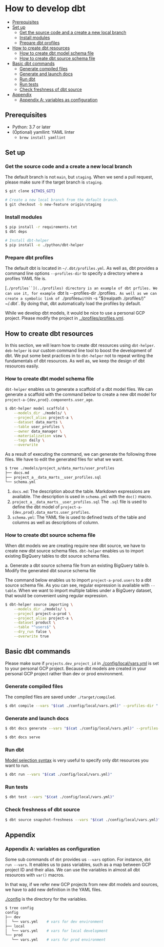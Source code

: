 # How to develop dbt

<!-- START doctoc generated TOC please keep comment here to allow auto update -->
<!-- DON'T EDIT THIS SECTION, INSTEAD RE-RUN doctoc TO UPDATE -->

- [Prerequisites](#prerequisites)
- [Set up](#set-up)
  - [Get the source code and a create a new local branch](#get-the-source-code-and-a-create-a-new-local-branch)
  - [Install modules](#install-modules)
  - [Prepare dbt profiles](#prepare-dbt-profiles)
- [How to create dbt resources](#how-to-create-dbt-resources)
  - [How to create dbt model schema file](#how-to-create-dbt-model-schema-file)
  - [How to create dbt source schema file](#how-to-create-dbt-source-schema-file)
- [Basic dbt commands](#basic-dbt-commands)
  - [Generate compiled files](#generate-compiled-files)
  - [Generate and launch docs](#generate-and-launch-docs)
  - [Run dbt](#run-dbt)
  - [Run tests](#run-tests)
  - [Check freshness of dbt source](#check-freshness-of-dbt-source)
- [Appendix](#appendix)
  - [Appendix A: variables as configuration](#appendix-a-variables-as-configuration)

<!-- END doctoc generated TOC please keep comment here to allow auto update -->


## Prerequisites
- Python: 3.7 or later
- (Optional) yamllint: YAML linter
    - `brew install yamllint`

## Set up

### Get the source code and a create a new local branch
The default branch is not `main`, but `staging`.
When we send a pull request, please make sure if the target branch is `staging`.
```bash
$ git clone ${THIS_GIT}

# Create a new local branch from the default branch.
$ git checkout -b new-feature origin/staging
```

### Install modules
```bash
$ pip install -r requirements.txt
$ dbt deps

# Install dbt-helper
$ pip install -e ./python/dbt-helper
```

### Prepare dbt profiles
The default dbt is located in `~/.dbt/profiles.yml`.
As well as, dbt provides a command line options `--profiles-dir` to specify a directory where a profiles YAML file is.

[`./profiles``](../profiles) directory is an example of dbt prfiles.
We can use it, for example `dbt ls --profiles-dir ./profiles`.
As well as we can create a symbolic link of `./profiles` with `ln -s "$(realpath ./profiles/)" ~/.dbt`.
By doing that, dbt automatically load the profiles by default.

While we develop dbt models, it would be nice to use a personal GCP project.
Please modify the project in [../profiles/profiles.yml](../profiles/profiles.yml).

## How to create dbt resources
In this section, we will learn how to create dbt resources using `dbt-helper`.
`deb-helper` is our custom command line tool to boost the development of dbt.
We put some best practices in to `dbt-helper` not to repeat writing the fundamentals of dbt resources.
As well as, we keep the design of dbt resources easily.

### How to create dbt model schema file
`dbt-helper` enables us to generate a scaffold of a dbt model files.
We can generate a scaffold with the command below to create a new dbt model for `project-a-{dev,prod}.components.user_age`.

```bash
$ dbt-helper model scaffold \
    --models_dir ./models/ \
    --project_alias project-a \
    --dataset data_marts \
    --table user_profiles \
    --owner data_manager \
    --materialization view \
    --tags daily \
    --overwrite
```

As a result of executing the command, we can generate the following three files.
We have to edit the generated files for what we want.
``` bash
$ tree ./models/project_a/data_marts/user_profiles
├── docs.md
├── project_a__data_marts__user_profiles.sql
└── schema.yml
```

1. `docs.md`:
    The description about the table. 
    Markdown expressions are available.
    The description is used in `schema.yml` with the `doc()` macro.
2. `project_a__data_marts__user_profiles.sql`
    The `.sql` file is used to define the dbt model of `project-a-{dev,prod}.data_marts.user_profiles`.
3. `schema.yml`:
    The YAML file is used to defined tests of the table and columns as well as descriptions of column.

### How to create dbt source schema file
When dbt models we are creating require new dbt source, we have to create new dbt source schema files.
`dbt-helper` enables us to import existing BigQuery tables to dbt source schema files.

a. Generate a dbt source schema file from an existing BigQuery table
b. Modify the generated dbt source schema file

The command below enables us to import `project-a-prod.users` to a dbt source schema file.
As you can see, regular expression is available with `--table`.
When we want to import multiple tables under a BigQuery dataset, that would be convenient using regular expression.

```bash
$ dbt-helper source importing \
    --models_dir ./models/ \
    --project project-a-prod \
    --project_alias project-a \
    --dataset product \
    --table "^users$" \
    --dry_run false \
    --overwrite true
```

## Basic dbt commands
Please make sure if `projects.dev_project_id` in [./config/local/vars.yml](../config/local/vars.yml) is set to your personal GCP project.
Because dbt models are created in your personal GCP project rather than dev or prod environment.

### Generate compiled files
The compiled files are saved under `./target/compiled`.
```bash
$ dbt compile --vars "$(cat ./config/local/vars.yml)" --profiles-dir "./profiles"
```

### Generate and launch docs
```bash
$ dbt docs generate --vars "$(cat ./config/local/vars.yml)" --profiles-dir "./profiles"

$ dbt docs serve
```

### Run dbt
[Model selection syntax](https://docs.getdbt.com/reference/model-selection-syntax/) is very useful to specify only dbt resources you want to run.
```bash
$ dbt run --vars "$(cat ./config/local/vars.yml)"
```

### Run tests
```bash
$ dbt test --vars "$(cat ./config/local/vars.yml)"
```

### Check freshness of dbt source
```bash
$ dbt source snapshot-freshness --vars "$(cat ./config/local/vars.yml)"
```

## Appendix

### Appendix A: variables as configuration
Some sub commands of `dbt` provides us `--vars` option.
For instance, `dbt run --vars`.
It enables us to pass variables, such as a map between GCP project ID and their alias.
We can use the variables in almost all dbt resources with `var()` macros.

In that way, if we refer new GCP projects from new dbt models and sources, we have to add new definition in the YAML files.

[./config](../config) is the directory for the variables.
```bash
$ tree config
config
├── dev
│  └── vars.yml    # vars for dev environment
├── local
│  └── vars.yml    # vars for local development
└── prod
   └── vars.yml    # vars for prod environment
```
